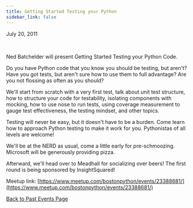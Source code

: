 ```yaml
---
title: Getting Started Testing your Python
sidebar_link: false
---
```


July 20, 2011


   

Ned Batchelder will present Getting Started Testing your Python Code.

Do you have Python code that you know you should be testing, but aren't? Have you got tests, but aren't sure how to use them to full advantage? Are you not flossing as often as you should?

We'll start from scratch with a very first test, talk about unit test structure, how to structure your code for testability, isolating components with mocking, how to use nose to run tests, using coverage measurement to gauge test effectiveness, the testing mindset, and other topics.

Testing will never be easy, but it doesn't have to be a burden. Come learn how to approach Python testing to make it work for you. Pythonistas of all levels are welcome!

We'll be at the NERD as usual, come a little early for pre-schmoozing. Microsoft will be generously providing pizza.

Afterward, we'll head over to Meadhall for socializing over beers! The first round is being sponsored by InsightSquared!


Meetup link: [https://www.meetup.com/bostonpython/events/23388681/](https://www.meetup.com/bostonpython/events/23388681/)

[Back to Past Events Page](index.md)